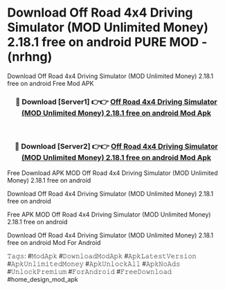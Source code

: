 # Download Off Road 4x4 Driving Simulator (MOD Unlimited Money) 2.18.1 free on android PURE MOD - (nrhng)
Download Off Road 4x4 Driving Simulator (MOD Unlimited Money) 2.18.1 free on android Free Mod APK

<div align="center">
<h3>🔴 Download [Server1] 👉👉 <a href="https://apk-comot.site?title=Off_Road_4x4_Driving_Simulator_(MOD_Unlimited_Money)_2.18.1_free_on_android">Off Road 4x4 Driving Simulator (MOD Unlimited Money) 2.18.1 free on android Mod Apk</a></h3><br>

<h3>🔴 Download [Server2] 👉👉 <a href="https://apk-comot.site?title=Off_Road_4x4_Driving_Simulator_(MOD_Unlimited_Money)_2.18.1_free_on_android">Off Road 4x4 Driving Simulator (MOD Unlimited Money) 2.18.1 free on android Mod Apk</a></h3>
</div>


Free Download APK MOD Off Road 4x4 Driving Simulator (MOD Unlimited Money) 2.18.1 free on android

Download Off Road 4x4 Driving Simulator (MOD Unlimited Money) 2.18.1 free on android 

Free APK MOD Off Road 4x4 Driving Simulator (MOD Unlimited Money) 2.18.1 free on android 

Download Off Road 4x4 Driving Simulator (MOD Unlimited Money) 2.18.1 free on android Mod For Android

𝚃𝚊𝚐𝚜: #𝙼𝚘𝚍𝙰𝚙𝚔 #𝙳𝚘𝚠𝚗𝚕𝚘𝚊𝚍𝙼𝚘𝚍𝙰𝚙𝚔 #𝙰𝚙𝚔𝙻𝚊𝚝𝚎𝚜𝚝𝚅𝚎𝚛𝚜𝚒𝚘𝚗 #𝙰𝚙𝚔𝚄𝚗𝚕𝚒𝚖𝚒𝚝𝚎𝚍𝙼𝚘𝚗𝚎𝚢 #𝙰𝚙𝚔𝚄𝚗𝚕𝚘𝚌𝚔𝙰𝚕𝚕 #𝙰𝚙𝚔𝙽𝚘𝙰𝚍𝚜 #𝚄𝚗𝚕𝚘𝚌𝚔𝙿𝚛𝚎𝚖𝚒𝚞𝚖 #𝙵𝚘𝚛𝙰𝚗𝚍𝚛𝚘𝚒𝚍 #𝙵𝚛𝚎𝚎𝙳𝚘𝚠𝚗𝚕𝚘𝚊𝚍 #home_design_mod_apk